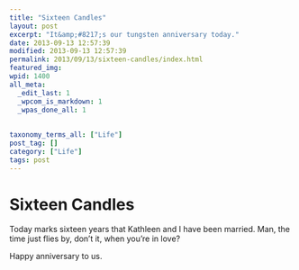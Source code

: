 ```yaml
---
title: "Sixteen Candles"
layout: post
excerpt: "It&amp;#8217;s our tungsten anniversary today."
date: 2013-09-13 12:57:39
modified: 2013-09-13 12:57:39
permalink: 2013/09/13/sixteen-candles/index.html
featured_img: 
wpid: 1400
all_meta: 
  _edit_last: 1
  _wpcom_is_markdown: 1
  _wpas_done_all: 1
  
  
taxonomy_terms_all: ["Life"]
post_tag: []
category: ["Life"]
tags: post
---
```


# Sixteen Candles

Today marks sixteen years that Kathleen and I have been married. Man, the time just flies by, don’t it, when you’re in love?

Happy anniversary to us.